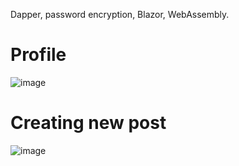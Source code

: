 Dapper, password encryption, Blazor, WebAssembly.

# Profile

![image](https://github.com/user-attachments/assets/09c3d410-e7b4-4eb2-aa49-127ac1a3c08c)

# Creating new post

![image](https://github.com/user-attachments/assets/47050d92-2466-4091-881f-74544c6c4e41)


